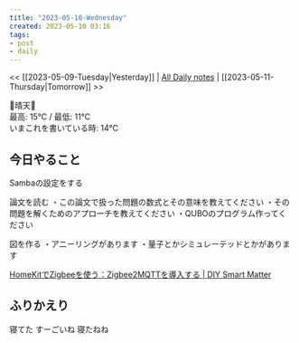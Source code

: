 ```yaml
---
title: "2023-05-10-Wednesday"
created: 2023-05-10 03:16
tags:
- post
- daily
---
```


<< [[2023-05-09-Tuesday|Yesterday]] | [All Daily notes](/tags/daily) | [[2023-05-11-Thursday|Tomorrow]] >>

🔆晴天🔆  
最高: 15℃ / 最低: 11℃  
いまこれを書いている時: 14℃

## 今日やること

Sambaの設定をする

論文を読む
・この論文で扱った問題の数式とその意味を教えてください
・その問題を解くためのアプローチを教えてください
・QUBOのプログラム作ってください

図を作る
・アニーリングがあります
・量子とかシミュレーテッドとかがあります

[HomeKitでZigbeeを使う：Zigbee2MQTTを導入する | DIY Smart Matter](https://diysmartmatter.com/archives/308)

## ふりかえり

寝てた
すーごいね
寝たねね